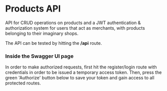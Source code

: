 # Products API

API for CRUD operations on products and a JWT authentication & authorization system for users that act as merchants, with products belonging to their imaginary shops.

The API can be tested by hitting the **/api** route.

### Inside the Swagger UI page
In order to make authorized requests, first hit the register/login route with credentials in order to be issued a temporary access token. Then, press the green 'Authorize' button below to save your token and gain access to all protected routes.
